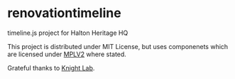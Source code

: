 # renovationtimeline
timeline.js project for Halton Heritage HQ

This project is distributed under MIT License, but uses componenets which are licensed under [MPLV2](https://fossa.com/blog/open-source-software-licenses-101-mozilla-public-license-2-0/) where stated.

Grateful thanks to [Knight Lab](https://knightlab.northwestern.edu/).

